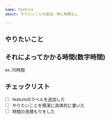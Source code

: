 ```yaml
---
name: Feature
about: やりたいことの追加、特に制限なし

---
```

## やりたいこと
## それによってかかる時間(数字時間)
ex..10時間
## チェックリスト
- [ ] featureのラベルを追加した
- [ ] やりたいことを簡潔に具体的に書いた
- [ ] 時間の見積もりをした